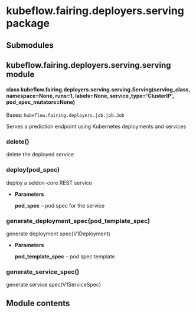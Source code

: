 # kubeflow.fairing.deployers.serving package

## Submodules

## kubeflow.fairing.deployers.serving.serving module


#### class kubeflow.fairing.deployers.serving.serving.Serving(serving_class, namespace=None, runs=1, labels=None, service_type='ClusterIP', pod_spec_mutators=None)
Bases: `kubeflow.fairing.deployers.job.job.Job`

Serves a prediction endpoint using Kubernetes deployments and services


### delete()
delete the deployed service


### deploy(pod_spec)
deploy a seldon-core REST service


* **Parameters**

    **pod_spec** – pod spec for the service



### generate_deployment_spec(pod_template_spec)
generate deployment spec(V1Deployment)


* **Parameters**

    **pod_template_spec** – pod spec template



### generate_service_spec()
generate service spec(V1ServiceSpec)

## Module contents
